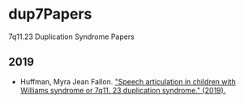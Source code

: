 # dup7Papers
7q11.23 Duplication Syndrome Papers

## 2019

+ Huffman, Myra Jean Fallon. ["Speech articulation in children with Williams syndrome or 7q11. 23 duplication syndrome." (2019).](https://ir.library.louisville.edu/cgi/viewcontent.cgi?article=4316&context=etd)
